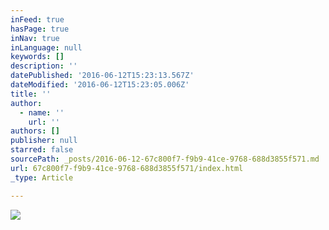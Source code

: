 ```yaml
---
inFeed: true
hasPage: true
inNav: true
inLanguage: null
keywords: []
description: ''
datePublished: '2016-06-12T15:23:13.567Z'
dateModified: '2016-06-12T15:23:05.006Z'
title: ''
author:
  - name: ''
    url: ''
authors: []
publisher: null
starred: false
sourcePath: _posts/2016-06-12-67c800f7-f9b9-41ce-9768-688d3855f571.md
url: 67c800f7-f9b9-41ce-9768-688d3855f571/index.html
_type: Article

---
```

![](https://the-grid-user-content.s3-us-west-2.amazonaws.com/e038bda8-b76c-4977-8d86-80f1a399ba1f.jpg)